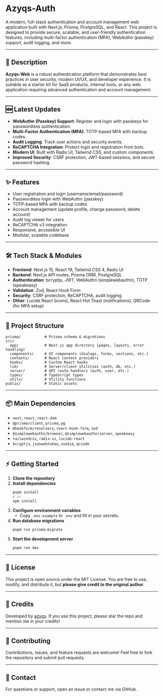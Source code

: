 # Azyqs-Auth

A modern, full-stack authentication and account management web application built with Next.js, Prisma, PostgreSQL, and React. This project is designed to provide secure, scalable, and user-friendly authentication features, including multi-factor authentication (MFA), WebAuthn (passkey) support, audit logging, and more.

---

## 🚀 Description

**Azyqs-Web** is a robust authentication platform that demonstrates best practices in user security, modern UI/UX, and developer experience. It is suitable as a starter kit for SaaS products, internal tools, or any web application requiring advanced authentication and account management.

---

## 🆕 Latest Updates

- **WebAuthn (Passkey) Support**: Register and login with passkeys for passwordless authentication.
- **Multi-Factor Authentication (MFA)**: TOTP-based MFA with backup codes.
- **Audit Logging**: Track user actions and security events.
- **ReCAPTCHA Integration**: Protect login and registration from bots.
- **Modern UI**: Built with Radix UI, Tailwind CSS, and custom components.
- **Improved Security**: CSRF protection, JWT-based sessions, and secure password hashing.

---

## ✨ Features

- User registration and login (username/email/password)
- Passwordless login with WebAuthn (passkey)
- TOTP-based MFA with backup codes
- Account management (update profile, change password, delete account)
- Audit log viewer for users
- ReCAPTCHA v3 integration
- Responsive, accessible UI
- Modular, scalable codebase

---

## 🛠️ Tech Stack & Modules

- **Frontend**: Next.js 15, React 19, Tailwind CSS 4, Radix UI
- **Backend**: Next.js API routes, Prisma ORM, PostgreSQL
- **Authentication**: bcryptjs, JWT, WebAuthn (simplewebauthn), TOTP (speakeasy)
- **Validation**: Zod, React Hook Form
- **Security**: CSRF protection, ReCAPTCHA, audit logging
- **Other**: Lucide React (icons), React Hot Toast (notifications), QRCode (for MFA setup)

---

## 📁 Project Structure

```
prisma/           # Prisma schema & migrations
src/
  app/            # Next.js app directory (pages, layouts, error handling)
  components/     # UI components (dialogs, forms, sections, etc.)
  contexts/       # React context providers
  hooks/          # Custom React hooks
  lib/            # Server/client utilities (auth, db, etc.)
  server/         # API route handlers (auth, user, etc.)
  types/          # TypeScript types
  utils/          # Utility functions
public/           # Static assets
```

---

## 📦 Main Dependencies

- `next`, `react`, `react-dom`
- `@prisma/client`, `prisma`, `pg`
- `@hookform/resolvers`, `react-hook-form`, `zod`
- `@simplewebauthn/browser`, `@simplewebauthn/server`, `speakeasy`
- `tailwindcss`, `radix-ui`, `lucide-react`
- `bcryptjs`, `jsonwebtoken`, `cookie`, `qrcode`

---

## ⚡ Getting Started

1. **Clone the repository**
2. **Install dependencies**
   ```sh
   pnpm install
   # or
   npm install
   ```
3. **Configure environment variables**
   - Copy `.env.example` to `.env` and fill in your secrets.
4. **Run database migrations**
   ```sh
   pnpm run prisma:migrate
   ```
5. **Start the development server**
   ```sh
   pnpm run dev
   ```

---

## 📜 License

This project is open source under the MIT License. You are free to use, modify, and distribute it, but **please give credit to the original author**.

---

## 🙏 Credits

Developed by [azyqs](https://github.com/azyqs). If you use this project, please star the repo and mention me in your credits!

---

## 🤝 Contributing

Contributions, issues, and feature requests are welcome! Feel free to fork the repository and submit pull requests.

---

## 📧 Contact

For questions or support, open an issue or contact me via GitHub.

